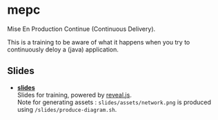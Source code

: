 mepc
====

Mise En Production Continue (Continuous Delivery).

This is a training to be aware of what it happens when you try to continuously deloy a (java) application.

Slides
------

- [**slides**](http://ericlemerdy.github.com/mepc)  
Slides for training, powered by [reveal.js](http://lab.hakim.se/reveal-js/).  
Note for generating assets : `slides/assets/network.png` is produced using `/slides/produce-diagram.sh`.
